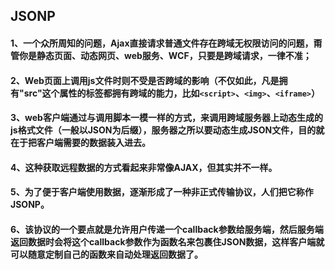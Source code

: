 ## JSONP
#### 1、一个众所周知的问题，Ajax直接请求普通文件存在跨域无权限访问的问题，甭管你是静态页面、动态网页、web服务、WCF，只要是跨域请求，一律不准；


#### 2、Web页面上调用js文件时则不受是否跨域的影响（不仅如此，凡是拥有"src"这个属性的标签都拥有跨域的能力，比如`<script>`、`<img>`、`<iframe>`）


#### 3、web客户端通过与调用脚本一模一样的方式，来调用跨域服务器上动态生成的js格式文件（一般以JSON为后缀），服务器之所以要动态生成JSON文件，目的就在于把客户端需要的数据装入进去。


#### 4、这种获取远程数据的方式看起来非常像AJAX，但其实并不一样。


#### 5、为了便于客户端使用数据，逐渐形成了一种非正式传输协议，人们把它称作JSONP。


#### 6、该协议的一个要点就是允许用户传递一个callback参数给服务端，然后服务端返回数据时会将这个callback参数作为函数名来包裹住JSON数据，这样客户端就可以随意定制自己的函数来自动处理返回数据了。
